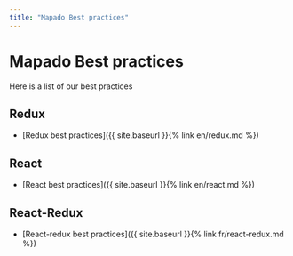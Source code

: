 ```yaml
---
title: "Mapado Best practices"
---
```


Mapado Best practices
==============

Here is a list of our best practices

## Redux

  * [Redux best practices]({{ site.baseurl }}{% link en/redux.md %})

## React

  * [React best practices]({{ site.baseurl }}{% link en/react.md %})

## React-Redux

  * [React-redux best practices]({{ site.baseurl }}{% link fr/react-redux.md %})
